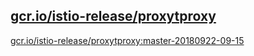 
[gcr.io/istio-release/proxytproxy](https://hub.docker.com/r/anjia0532/istio-release.proxytproxy/tags/)
-----


[gcr.io/istio-release/proxytproxy:master-20180922-09-15](https://hub.docker.com/r/anjia0532/istio-release.proxytproxy/tags/)



